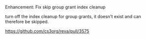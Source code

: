 Enhancement: Fix skip group grant index cleanup

turn off the index cleanup for group grants, it doesn't exist and can therefore be skipped.

https://github.com/cs3org/reva/pull/3575
